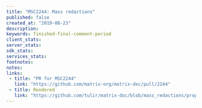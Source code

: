 ```yaml
---
title: "MSC2244: Mass redactions"
published: false
created_at: "2019-08-23"
description:
keywords: finished-final-comment-period
client_stats:
server_stats:
sdk_stats:
services_stats:
footnotes:
notes:
links:
 - title: "PR for MSC2244"
   link: "https://github.com/matrix-org/matrix-doc/pull/2244"
 - title: Rendered
   link: "https://github.com/tulir/matrix-doc/blob/mass_redactions/proposals/2244-mass-redactions.md"
---
```

